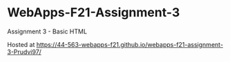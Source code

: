 # WebApps-F21-Assignment-3
Assignment 3 - Basic HTML

Hosted at https://44-563-webapps-f21.github.io/webapps-f21-assignment-3-Prudvi97/